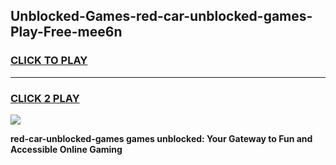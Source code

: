 
## Unblocked-Games-red-car-unblocked-games-Play-Free-mee6n
<h3>
<a href="https://premium76.site?title=red-car-unblocked-games&ref=22A">CLICK TO PLAY</a></h3>
<hr>

<h3>
<a href="https://premium76.site?title=red-car-unblocked-games&ref=22A">CLICK 2 PLAY</a>
  
</h3>

<a href="https://premium76.site?title=red-car-unblocked-games&ref=22A"><img src="https://clearcache.store/games.png"></a>


**red-car-unblocked-games games unblocked: Your Gateway to Fun and Accessible Online Gaming**
